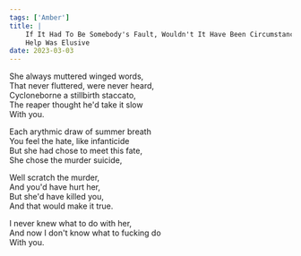 ```yaml
---  
tags: ['Amber']  
title: |  
    If It Had To Be Somebody's Fault, Wouldn't It Have Been Circumstance's?  
    Help Was Elusive  
date: 2023-03-03  
---
```


She always muttered winged words,  
That never fluttered, were never heard,  
Cycloneborne a stillbirth staccato,  
The reaper thought he'd take it slow  
With you.

Each arythmic draw of summer breath  
You feel the hate, like infanticide  
But she had chose to meet this fate,  
She chose the murder suicide,

Well scratch the murder,  
And you'd have hurt her,  
But she'd have killed you,  
And that would make it true.

I never knew what to do with her,  
And now I don't know what to fucking do  
With you.
